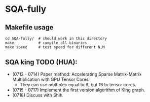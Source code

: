 # SQA-fully

## Makefile usage

```
cd SQA-fully/  # should work in this directory
make           # compile all binaries
make speed     # test speed for different N,M
```

## SQA king TODO (HUA):
* (0712 - 0714) Paper method: Accelerating Sparse Matrix-Matrix Multiplication with GPU Tensor Cores
  * They can use multiples equal to 8, but 16 to tensor cores.
* (0715 - 0717) Implement the first version algorithm of King graph.
* (0718) Discuss with Shih.
